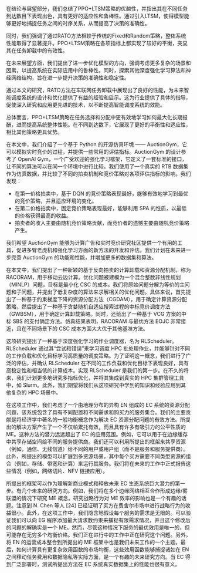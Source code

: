 在结论与展望部分，我们总结了PPO+LTSM策略的优越性，并指出其在不同任务到达数目下表现出色，具有更好的适应性和鲁棒性。通过引入LTSM，使得模型能够更好地捕捉任务之间的时序关系，从而提高了决策的准确性。

同时，我们强调了通过RATO方法相较于传统的Fixed和Random策略，整体系统性能取得了显著提升。PPO+LTSM策略在各项指标上都实现了较好的平衡，突显其在任务卸载中的有效性。

在未来展望方面，我们提出了进一步优化模型的方向，强调考虑更多复杂的场景和因素，以提高系统在实际应用中的鲁棒性。同时，探索其他深度强化学习算法和神经网络结构，旨在进一步提升决策的准确性和稳定性。

通过本文的研究，RATO方法在车联网任务卸载中展现出了良好的性能，为未来智能调度系统的设计和优化提供了有益的经验和启示。这为行业提供了具体的指导，促使深入研究和应用更先进的技术，以不断提高智能调度系统的效能。

总体而言，PPO+LTSM策略在任务选择和分配中更有效地学习如何最大化长期报酬，进而提高系统整体性能。在不同到达数下，它展现了更好的平衡性和适应性，相比其他策略更具优势。


在本文中，我们介绍了一个基于 Python 的开源仿真环境 —— AuctionGym，它可以模拟实时竞价的过程，并提供一些常用的评估指标。AuctionGym 的设计参考了 OpenAI Gym，一个广受欢迎的强化学习框架，它定义了一套标准的接口，让不同的算法可以在同一个环境中进行比较。我们使用了一个真实的 RTB 数据集作为仿真数据，并比较了不同的拍卖机制和竞价策略对各项评估指标的影响。我们发现：

- 在第一价格拍卖中，基于 DQN 的竞价策略表现最好，能够有效地学习到最优的竞价策略，并且适应环境的变化。
- 在第二价格拍卖中，固定竞价策略表现最好，能够利用 SPA 的性质，以最低的价格获得最高的收益。
- 拍卖者的收入主要由随机竞价策略贡献，而竞价者的遗憾主要由随机竞价策略产生。

我们希望 AuctionGym 能够为计算广告和实时竞价研究社区提供一个有用的工具，促进多臂老虎机和强化学习方面的新方法的开发和评估。我们计划在未来进一步完善 AuctionGym 的功能和性能，并增加更多的数据集和算法。


在本文中，我们提出了一种新颖的基于反向拍卖的计算卸载和资源分配机制，称为 RACORAM，用于移动云边计算。优化问题被建模为一个混合整数非线性规划（MINLP）问题，目标是最小化 CSC 的成本。我们将原始问题分解为等价的主问题和子问题，并提出了低复杂度的算法来求解相关的优化问题。具体来说，首先提出了一种基于约束梯度下降的资源分配方法（CGDAM），用于确定计算资源分配策略，然后提出了一种基于贪婪随机自适应搜索过程的中标竞价调度方法（GWBSM），用于确定计算卸载策略。同时，还给出了一种基于 VCG 方案的中标 SBS 的支付确定方法。仿真结果表明，RACORAM 与最优方法 EOJC 非常接近，且在不同场景下的 CSC 成本方面大大优于其他基准方法。


这项研究提出了一种基于深度强化学习的作业调度器，名为 RLScheduler。RLScheduler 通过其“尝试和错误”来学习调度 HPC 批处理作业，并能够针对不同的工作负载和优化目标学习高质量的调度策略。为了证明这一概念，我们进行了广泛的评估，并确认 RLScheduler 在不同的工作负载和优化目标下表现良好，具有高稳定性和相当低的计算成本。实现 RLScheduler 是我们的第一步。在不久的将来，我们计划更多地研究多指标优化，并将其集成到真实的 HPC 集群管理工具中，如 Slurm。此外，我们期望将我们从这项研究中学到的知识和经验应用到其他复杂的 HPC 场景中。


在这项工作中，我们考虑了一个由地理分布的异构 EN 组成的 EC 系统的资源分配问题，该系统包含了具有不同配置和不同需求和购买力的服务集合。我们的主要贡献是将经济学中著名的一般均衡概念作为解决 EC 资源分配问题的有效方法。所提出的解决方案产生了一个不仅帕累托有效，而且具有许多有吸引力的公平性质的 ME。这种方法的潜力远远超出了 EC 的应用范围。例如，它可以用于在边缘缓存中共享存储空间给不同的服务提供商。我们还可以利用所提出的框架来共享资源（例如，通信、无线信道）给不同的用户或用户组（而不是服务和服务提供商）。此外，所提出的模型可以扩展到多资源场景，其中每个买方需要不同类型资源的组合（例如，存储、带宽和计算）来运行其服务。我们将在未来的工作中正式报告这些情况（例如，网络切片、NFV 链接应用）。

所提出的框架可以作为理解新商业模式和释放未来 EC 生态系统巨大潜力的第一步。有几个未来的研究方向。例如，我们将在多个边缘网络相互合作形成边缘/雾联盟的情况下研究 ME 概念。研究战略行为对 ME 效率的影响也是一个有趣的话题。注意到 N. Chen 等人 [24] 已经证明了买方在费舍尔市场中进行战略行为的收益很小。此外，在这项工作中，我们隐含地假设每个服务的需求是无限的。可以验证我们可以向 EG 程序添加最大请求数约束来捕捉有限需求情况，并且这个修改后的问题的解确实是一个 ME。然而，尽管这种情况下服务的最优效用是唯一的，但可能存在无穷多个均衡价格。我们正在进行中的工作中正在研究这个问题。另外，将 EN 的运营成本整合到所提出的 ME 框架中也是我们未来工作的一个主题。最后，如何计算具有更复杂效用函数的市场均衡，这些效用函数能够捕捉诸如在 EN 之间移动任务费用和数据隐私等实际方面，是一个有趣的未来研究方向。当 EC 得到广泛部署时，测试所提出方法在 EC 系统真实数据集上的性能也很有意义。